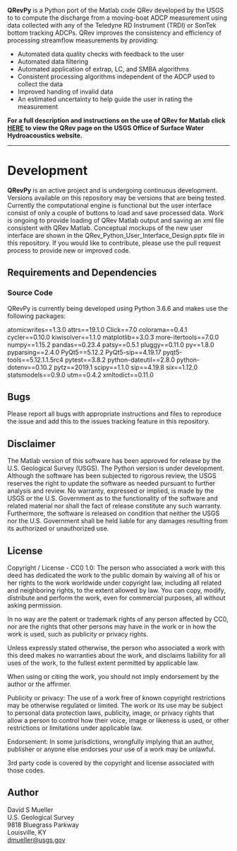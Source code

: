 

**QRevPy** is a Python port of the Matlab code QRev developed by the USGS to to compute the discharge from a moving-boat ADCP measurement using data collected with any of the Teledyne RD Instrument (TRDI) or SonTek bottom tracking ADCPs. QRev improves the consistency and efficiency of processing streamflow measurements by providing:

* Automated data quality checks with feedback to the user
* Automated data filtering
* Automated application of extrap, LC, and SMBA algorithms
* Consistent processing algorithms independent of the ADCP used to collect the data
* Improved handing of invalid data
* An estimated uncertainty to help guide the user in rating the measurement


**For a full description and instructions on the use of QRev for Matlab click** **[HERE](https://hydroacoustics.usgs.gov/movingboat/QRev.shtml)** **to view the QRev page on the USGS Office of Surface Water Hydroacoustics website.**

***

# Development
**QRevPy** is an active project and is undergoing continuous development. Versions available on this repository may be versions that are being tested. Currently the computational engine is functional but the user interface consist of only a couple of buttons to load and save processed data. Work is ongoing to provide loading of QRev Matlab output and saving an xml file consistent with QRev Matlab. Conceptual mockups of the new user interface are shown in the QRev_Python_User_Interface_Design.pptx file in this repository. If you would like to contribute, please use the pull request process to provide new or improved code. 

## Requirements and Dependencies
### Source Code

QRevPy is currently being developed using Python 3.6.6 and makes use the following packages:

atomicwrites==1.3.0
attrs==19.1.0
Click==7.0
colorama==0.4.1
cycler==0.10.0
kiwisolver==1.1.0
matplotlib==3.0.3
more-itertools==7.0.0
numpy==1.15.2
pandas==0.23.4
patsy==0.5.1
pluggy==0.11.0
py==1.8.0
pyparsing==2.4.0
PyQt5==5.12.2
PyQt5-sip==4.19.17
pyqt5-tools==5.12.1.1.5rc4
pytest==3.8.2
python-dateutil==2.8.0
python-dotenv==0.10.2
pytz==2019.1
scipy==1.1.0
sip==4.19.8
six==1.12.0
statsmodels==0.9.0
utm==0.4.2
xmltodict==0.11.0


## Bugs
Please report all bugs with appropriate instructions and files to reproduce the issue and add this to the issues tracking feature in this repository.

## Disclaimer
The Matlab version of this software has been approved for release by the U.S. Geological Survey (USGS). The Python version is under development. Although the software has been subjected to rigorous review, the USGS reserves the right to update the software as needed pursuant to further analysis and review. No warranty, expressed or implied, is made by the USGS or the U.S. Government as to the functionality of the software and related material nor shall the fact of release constitute any such warranty. Furthermore, the software is released on condition that neither the USGS nor the U.S. Government shall be held liable for any damages resulting from its authorized or unauthorized use.

## License

Copyright / License - CC0 1.0: The person who associated a work with this deed has dedicated the work to the public domain by waiving all of his or her rights to the work worldwide under copyright law, including all related and neighboring rights, to the extent allowed by law. You can copy, modify, distribute and perform the work, even for commercial purposes, all without asking permission. 

In no way are the patent or trademark rights of any person affected by CC0, nor are the rights that other persons may have in the work or in how the work is used, such as publicity or privacy rights.

Unless expressly stated otherwise, the person who associated a work with this deed makes no warranties about the work, and disclaims liability for all uses of the work, to the fullest extent permitted by applicable law.

When using or citing the work, you should not imply endorsement by the author or the affirmer.

Publicity or privacy: The use of a work free of known copyright restrictions may be otherwise regulated or limited. The work or its use may be subject to personal data protection laws, publicity, image, or privacy rights that allow a person to control how their voice, image or likeness is used, or other restrictions or limitations under applicable law.

Endorsement: In some jurisdictions, wrongfully implying that an author, publisher or anyone else endorses your use of a work may be unlawful.

3rd party code is covered by the copyright and license associated with those codes.

## Author
David S Mueller  
U.S. Geological Survey  
9818 Bluegrass Parkway  
Louisville, KY  
<dmueller@usgs.gov>